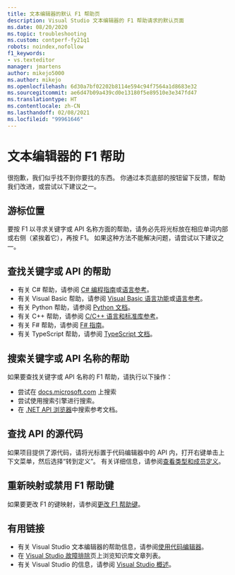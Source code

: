 ```yaml
---
title: 文本编辑器的默认 F1 帮助页
description: Visual Studio 文本编辑器的 F1 帮助请求的默认页面
ms.date: 08/20/2020
ms.topic: troubleshooting
ms.custom: contperf-fy21q1
robots: noindex,nofollow
f1_keywords:
- vs.texteditor
manager: jmartens
author: mikejo5000
ms.author: mikejo
ms.openlocfilehash: 6d30a7bf02202b8114e594c94f7564a1d8683e32
ms.sourcegitcommit: ae6d47b09a439cd0e13180f5e89510e3e347fd47
ms.translationtype: HT
ms.contentlocale: zh-CN
ms.lasthandoff: 02/08/2021
ms.locfileid: "99961646"
---
```

# <a name="f1-help-for-the-text-editor"></a>文本编辑器的 F1 帮助

很抱歉，我们似乎找不到你要找的东西。 你通过本页底部的按钮留下反馈，帮助我们改进，或尝试以下建议之一。

## <a name="cursor-position"></a>游标位置

要按 F1 以寻求关键字或 API 名称方面的帮助，请务必先将光标放在相应单词内部或右侧（紧挨着它），再按 F1。 如果这种方法不能解决问题，请尝试以下建议之一。

## <a name="find-help-on-a-keyword-or-api"></a>查找关键字或 API 的帮助

- 有关 C# 帮助，请参阅 [C# 编程指南](/dotnet/csharp/programming-guide/)或[语言参考](/dotnet/csharp/language-reference/)。
- 有关 Visual Basic 帮助，请参阅 [Visual Basic 语言功能](/dotnet/visual-basic/programming-guide/language-features/)或[语言参考](/dotnet/visual-basic/language-reference/)。
- 有关 Python 帮助，请参阅 [Python 文档](https://docs.python.org/)。
- 有关 C++ 帮助，请参阅 [C/C++ 语言和标准库参考](/cpp/cpp/c-cpp-language-and-standard-libraries)。
- 有关 F# 帮助，请参阅 [F# 指南](/dotnet/fsharp/)。
- 有关 TypeScript 帮助，请参阅 [TypeScript 文档](https://www.typescriptlang.org/docs)。

## <a name="search-for-help-on-a-keyword-or-api-name"></a>搜索关键字或 API 名称的帮助

如果要查找关键字或 API 名称的 F1 帮助，请执行以下操作：
- 尝试在 [docs.microsoft.com](/) 上搜索
- 尝试使用搜索引擎进行搜索。
- 在 [.NET API 浏览器](/dotnet/api/)中搜索参考文档。

## <a name="find-the-source-code-for-an-api"></a>查找 API 的源代码

如果项目提供了源代码，请将光标置于代码编辑器中的 API 内，打开右键单击上下文菜单，然后选择“转到定义”。 有关详细信息，请参阅[查看类型和成员定义](../../ide/go-to-and-peek-definition.md)。

## <a name="re-map-or-disable-the-f1-help-key"></a>重新映射或禁用 F1 帮助键

如果要更改 F1 的键映射，请参阅[更改 F1 帮助键](../not-in-toc/change-f1-help-key.md)。

## <a name="useful-links"></a>有用链接

- 有关 Visual Studio 文本编辑器的帮助信息，请参阅[使用代码编辑器](../../ide/writing-code-in-the-code-and-text-editor.md)。
- 在 [Visual Studio 故障排除](/troubleshoot/visualstudio/welcome-visual-studio/)页上浏览知识库文章列表。
- 有关 Visual Studio 的信息，请参阅 [Visual Studio 概述](../../get-started/visual-studio-ide.md)。
